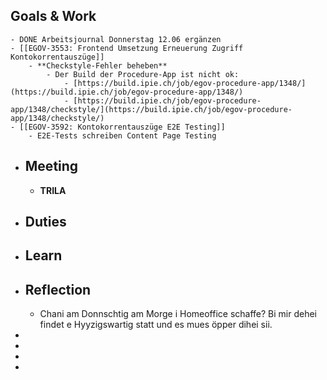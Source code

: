 ## Goals & Work
	- DONE Arbeitsjournal Donnerstag 12.06 ergänzen
	- [[EGOV-3553: Frontend Umsetzung Erneuerung Zugriff Kontokorrentauszüge]]
		- **Checkstyle-Fehler beheben**
			- Der Build der Procedure-App ist nicht ok:
				- [https://build.ipie.ch/job/egov-procedure-app/1348/](https://build.ipie.ch/job/egov-procedure-app/1348/)
				- [https://build.ipie.ch/job/egov-procedure-app/1348/checkstyle/](https://build.ipie.ch/job/egov-procedure-app/1348/checkstyle/)
	- [[EGOV-3592: Kontokorrentauszüge E2E Testing]]
		- E2E-Tests schreiben Content Page Testing
- ## Meeting
	- **TRILA**
- ## Duties
- ## Learn
- ## Reflection
	- Chani am Donnschtig am Morge i Homeoffice schaffe? Bi mir dehei findet e Hyyzigswartig statt und es mues öpper dihei sii.
-
-
-
-